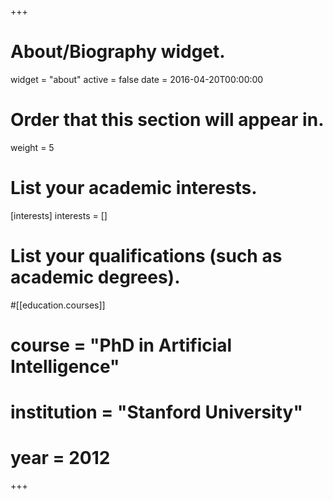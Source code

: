 +++
# About/Biography widget.
widget = "about"
active = false
date = 2016-04-20T00:00:00

# Order that this section will appear in.
weight = 5

# List your academic interests.
[interests]
  interests = []

# List your qualifications (such as academic degrees).
#[[education.courses]]
#  course = "PhD in Artificial Intelligence"
#  institution = "Stanford University"
#  year = 2012

+++
